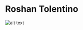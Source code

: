 # Roshan Tolentino

![alt text](https://thetechtown.files.wordpress.com/2014/07/hireswhitehat.png "")
